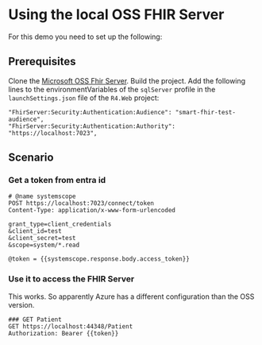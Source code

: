 # Using the local OSS FHIR Server
For this demo you need to set up the following:

## Prerequisites
Clone the [Microsoft OSS Fhir Server][1]. Build the project. 
Add the following lines to the environmentVariables of the `sqlServer` 
profile in the `launchSettings.json` file of the `R4.Web` project:

```
"FhirServer:Security:Authentication:Audience": "smart-fhir-test-audience",
"FhirServer:Security:Authentication:Authority": "https://localhost:7023",
```

[1]: https://github.com/microsoft/fhir-server

## Scenario
### Get a token from entra id
```http
# @name systemscope 
POST https://localhost:7023/connect/token
Content-Type: application/x-www-form-urlencoded

grant_type=client_credentials
&client_id=test
&client_secret=test
&scope=system/*.read
```

```http
@token = {{systemscope.response.body.access_token}}
```

### Use it to access the FHIR Server
This works. So apparently Azure has a different configuration than the OSS 
version.

```http
### GET Patient 
GET https://localhost:44348/Patient
Authorization: Bearer {{token}}
```